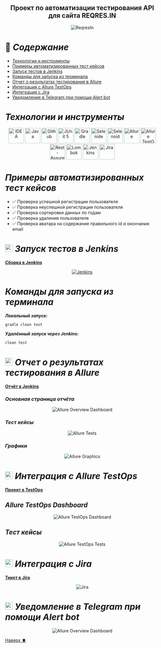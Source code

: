 
<h2 align="center"> Проект по автоматизации тестирования API для сайта REQRES.IN  <a target="_blank" href="https://reqres.in/"></a> </h2>

<p align="center">
<img title="ReqresIn" src="images/reqresInLogo.png">
</p>


<a name="cодержание"></a>

# :green_book: *Содержание*
+ [Технологии и инструменты](#Technology)
+ [Примеры автоматизированных тест кейсов](#TestCases)
+ [Запуск тестов в Jenkins](#Jenkins)
+ [Команды для запуска из терминала](#SystemProperty)
+ [Отчет о результатах тестирования в Allure](#AllureReport)
+ [Интеграция с Allure TestOps](#AllureTestOps)
+ [Интеграция с Jira](#Jira)
+ [Уведомление в Telegram при помощи Alert bot](#Telegram)


<h1 align="left">
<a name="Technology"><i>Технологии и инструменты</i></a>
</h1>

<p align="center">  
<a href="https://www.jetbrains.com/idea/"><img src="images/Intelij_IDEA.svg" width="50" height="50"  alt="IDEA"/></a>  
<a href="https://www.java.com/"><img src="images/Java.svg" width="50" height="50"  alt="Java"/></a>  
<a href="https://github.com/"><img src="images/Github.svg" width="50" height="50"  alt="Github"/></a>  
<a href="https://junit.org/junit5/"><img src="images/JUnit5.svg" width="50" height="50"  alt="JUnit 5"/></a>  
<a href="https://gradle.org/"><img src="images/Gradle.svg" width="50" height="50"  alt="Gradle"/></a>  
<a href="https://selenide.org/"><img src="images/Selenide.svg" width="50" height="50"  alt="Selenide"/></a>  
<a href="https://aerokube.com/selenoid/"><img src="images/Selenoid.svg" width="50" height="50"  alt="Selenoid"/></a>  
<a href="https://github.com/allure-framework/allure2"><img src="images/Allure_Report.svg" width="50" height="50"  alt="Allure"/></a> 
<a href="https://qameta.io/"><img src="images/AllureTestOps.svg" width="50" height="50"  alt="Allure TestOps"/></a>   
<a href="https://avatars.githubusercontent.com/u/19369327?s=200&v=4"><img src="images/Rest-Assured.svg" width="50" height="50"  alt="Rest-Assured"/></a>  
<a href="https://avatars.githubusercontent.com/u/45949248?s=200&v=4"><img src="images/Lombok.svg" width="50" height="50"  alt="Lombok"/></a>  
<a href="https://www.jenkins.io/"><img src="images/Jenkins.svg" width="50" height="50"  alt="Jenkins"/></a>  
<a href="https://www.atlassian.com/ru/software/jira/"><img src="images/Jira.svg" width="50" height="50"  alt="Jira"/></a>  
</p>


<h1 align="left">
<a name="TestCases"><i>Примеры автоматизированных тест кейсов</i></a>
</h1>

- :white_check_mark: Проверка успешной регистрации пользователя
- :white_check_mark: Проверка неуспешной регистрации пользователя
- :white_check_mark: Проверка сортировки данных по годам
- :white_check_mark: Проверка удаления пользователя
- :white_check_mark: Проверка аватара на содержание правильного id и окончания email


<h1 align="left">
<img src="images/Jenkins.svg" width="25" height="25" alt="Jenkins"/>  <a name="Jenkins"><i>Запуск тестов в Jenkins</i></a>
</h1>

<a target="_blank" href="https://jenkins.autotests.cloud/job/qa_guru_diplom_API_tests">**Сборка в Jenkins**</a>
<p align="center">  
<a href="https://jenkins.autotests.cloud/job/qa_guru_diplom_API_tests"><img src="images/JenkinsJobAPI.png" alt="Jenkins"/></a>  
</p>


<h1 align="left">
<a name="SystemProperty"><i>Команды для запуска из терминала</i></a>
</h1>

***Локальный запуск:***
```bash  
gradle clean test
```

***Удалённый запуск через Jenkins:***
```bash  
clean test
```
<h1 align="left">
<img src="images/Allure_Report.svg" width="25" height="25" alt="Allure_Report"/>  <a name="AllureReport"><i>Отчет о результатах тестирования в Allure </i></a>
</h1>

<a target="_blank" href="https://jenkins.autotests.cloud/job/qa_guru_diplom_API_tests/">**Отчёт в Jenkins**</a>
<p align="center">  


### *Основная страница отчёта*

<p align="center">  
<img title="Allure Overview Dashboard" src="images/Allure_Report_Overview.png">  
</p>  

### *Тест кейсы*

<p align="center">  
<img title="Allure Tests" src="images/Test_cases.png">  
</p>

### *Графики*

  <p align="center">  
<img title="Allure Graphics" src="images/Allure_Charts.png">  
</p>

<h1 align="left">
<img src="images/AllureTestOps.svg" width="25" height="25" alt="AllureTestOps"/> <a name="AllureTestOps"><i>Интеграция с Allure TestOps</i></a>
</h1>

<a target="_blank" href="https://allure.autotests.cloud/launch/15399/tree/155237?treeId=0">**Проект в TestOps**</a>
<p align="center">  


## *Allure TestOps Dashboard*

<p align="center">  
<img title="Allure TestOps Dashboard" src="images/Allure_Test_Ops_Dashboard.png">  
</p>  

## *Тест кейсы*

<p align="center">  
<img title="Allure TestOps Tests" src="images/TestOpsTests.png">  
</p>

<h1 align="left">
<img src="images/Jira.svg" width="25" height="25" alt="Jira"/> <a name="Jira"><i>Интеграция с Jira</i></a>
</h1>

<a target="_blank" href="https://jira.autotests.cloud/browse/AUTO-1318">**Тикет в Jira**</a>
<p align="center"> 

<p align="center">  
<img title="Jira" src="images/JiraTicket.png">  
</p>

<h1 align="left">
<img src="images/Telegram.svg" width="25" height="25"  alt="Allure"/> <a name="Telegram"><i>Уведомление в Telegram при помощи Alert bot</i></a>
</h1>

<p align="center">  
<img title="Allure Overview Dashboard" src="images/Telegram_bot.png">  
</p>

[Наверх ⬆](#содержание)


